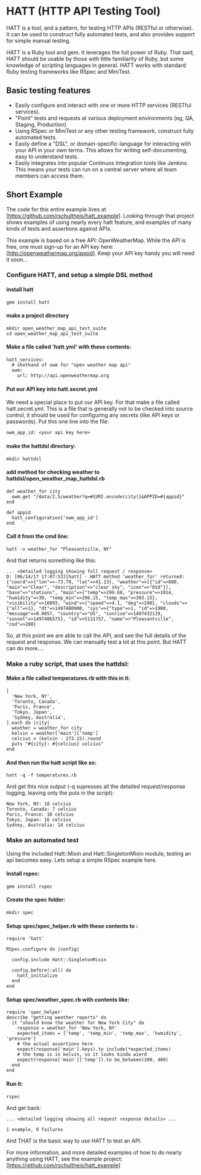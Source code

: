 # HATT (HTTP API Testing Tool)

HATT is a tool, and a pattern, for testing HTTP APIs (RESTful or otherwise).  It can be used to
construct fully automated tests, and also provides support for simple manual testing.

HATT is a Ruby tool and gem.  It leverages the full power of Ruby.  That said, HATT should be usable by those
with little familiarity of Ruby, but some knowledge of scripting languages in general.  HATT works with standard
Ruby testing frameworks like RSpec and MiniTest.

## Basic testing features

* Easily configure and interact with one or more HTTP services (RESTful services).
* "Point" tests and requests at various deployment environments (eg, QA, Staging, Production)
* Using RSpec or MiniTest or any other testing framework, construct fully automated tests.
* Easily define a "DSL", or domain-specific-language for interacting with your API in your
  own terms.  This allows for writing self-documenting, easy to understand tests.
* Easily integrates into popular Continuos Integration tools like Jenkins.  This means
  your tests can run on a central server where all team members can access them.


## Short Example

The code for this entire example lives at [https://github.com/rschultheis/hatt_example].
Looking through that project shows examples of using nearly every hatt feature,
and examples of many kinds of tests and assertions against APIs.

This example is based on a free API: OpenWeatherMap.  While the API is free, one must sign-up for an API key here:
[http://openweathermap.org/appid].  Keep your API key handy you will need it soon...

### Configure HATT, and setup a simple DSL method

#### install hatt

    gem install hatt

#### make a project directory

    mkdir open_weather_map_api_test_suite
    cd open_weather_map_api_test_suite

#### Make a file called 'hatt.yml' with these contents:

    hatt_services:
      # shothand of owm for "open weather map api"
      owm:
        url: http://api.openweathermap.org

#### Put our API key into hatt.secret.yml

We need a special place to put our API key. For that make a file called hatt.secret.yml.  This is a file that is generally not to be checked into source control, it should be used for configuring any secrets (like API keys or passwords). Put this one line into the file:

    owm_app_id: <your api key here>

#### make the hattdsl directory:

    mkdir hattdsl

#### add method for checking weather to hattdsl/open_weather_map_hattdsl.rb

    def weather_for city
      owm.get "/data/2.5/weather?q=#{URI.encode(city)}&APPID=#{appid}"
    end

    def appid
      hatt_configuration['owm_app_id']
    end

#### Call it from the cmd line:

    hatt -v weather_for "Pleasantville, NY"

And that returns something like this:

    ... <detailed logging showing full request / response>
    D: [06/14/17 17:07:53][hatt] - HATT method 'weather_for' returned:
    {"coord"=>{"lon"=>-73.79, "lat"=>41.13}, "weather"=>[{"id"=>800, "main"=>"Clear", "description"=>"clear sky", "icon"=>"01d"}], "base"=>"stations", "main"=>{"temp"=>299.68, "pressure"=>1014, "humidity"=>39, "temp_min"=>296.15, "temp_max"=>303.15}, "visibility"=>16093, "wind"=>{"speed"=>4.1, "deg"=>190}, "clouds"=>{"all"=>1}, "dt"=>1497480900, "sys"=>{"type"=>1, "id"=>1980, "message"=>0.0057, "country"=>"US", "sunrise"=>1497432119, "sunset"=>1497486575}, "id"=>5131757, "name"=>"Pleasantville", "cod"=>200}


So, at this point we are able to call the API, and see the full details of the request and response.  We can manually
test a lot at this point.  But HATT can do more....


### Make a ruby script, that uses the hattdsl:

#### Make a file called temperatures.rb with this in it:

    [
      'New York, NY',
      'Toronto, Canada',
      'Paris, France',
      'Tokyo, Japan',
      'Sydney, Australia',
    ].each do |city|
      weather = weather_for city
      kelvin = weather['main']['temp']
      celcius = (kelvin - 273.15).round
      puts "#{city}: #{celcius} celcius"
    end

#### And then run the hatt script like so:

    hatt -q -f temperatures.rb

And get this nice output (-q supresses all the detailed request/response logging, leaving only the puts in the script):

    New York, NY: 18 celcius
    Toronto, Canada: 7 celcius
    Paris, France: 18 celcius
    Tokyo, Japan: 16 celcius
    Sydney, Australia: 14 celcius


### Make an automated test

Using the included Hatt::Mixin and Hatt::SingletonMixin module, testing an api becomes easy.  Lets setup a simple RSpec example here.

#### Install rspec:

    gem install rspec

#### Create the spec folder:

    mkdir spec

#### Setup spec/spec_helper.rb with these contents to :

    require 'hatt'

    RSpec.configure do |config|

      config.include Hatt::SingletonMixin

      config.before(:all) do
        hatt_initialize
      end
    end

#### Setup spec/weather_spec.rb with contents like:

    require 'spec_helper'
    describe "getting weather reports" do
      it "should know the weather for New York City" do
        response = weather_for 'New York, NY'
        expected_items = ['temp', 'temp_min', 'temp_max', 'humidity', 'pressure']
        # the actual assertions here
        expect(response['main'].keys).to include(*expected_items)
        # the temp is in kelvin, so it looks kinda wierd
        expect(response['main']['temp']).to be_between(100, 400)
      end
    end

#### Run it:

    rspec

And get back:

    ... <detailed logging showing all request response details> ...

    1 example, 0 failures



And THAT is the basic way to use HATT to test an API.

For more information, and more detailed examples of how to do nearly anything using HATT, see the example
project: [https://github.com/rschultheis/hatt_example]

